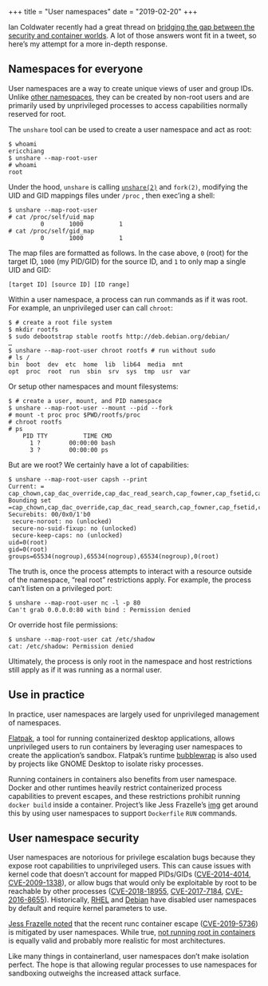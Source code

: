 +++
title = "User namespaces"
date = "2019-02-20"
+++

Ian Coldwater recently had a great thread on [bridging the gap between the security and container worlds][container-tweet]. A lot of those answers wont fit in a tweet, so here’s my attempt for a more in-depth response.

[container-tweet]: https://twitter.com/IanColdwater/status/1097036373465407489 
## Namespaces for everyone
User namespaces are a way to create unique views of user and group IDs. Unlike [other namespaces](../containers-from-scratch/), they can be created by non-root users and are primarily used by unprivileged processes to access capabilities normally reserved for root.

The `unshare` tool can be used to create a user namespace and act as root:

```
$ whoami
ericchiang
$ unshare --map-root-user
# whoami
root
```
Under the hood, `unshare` is calling [`unshare(2)`][unshare-2] and `fork(2)`, modifying the UID and GID mappings files under `/proc` , then exec’ing a shell:

```
$ unshare --map-root-user
# cat /proc/self/uid_map
         0       1000          1
# cat /proc/self/gid_map
         0       1000          1
```

The map files are formatted as follows. In the case above, `0` (root) for the target ID, `1000` (my PID/GID) for the source ID, and `1` to only map a single UID and GID:

```
[target ID] [source ID] [ID range]
```

Within a user namespace, a process can run commands as if it was root. For example, an unprivileged user can call `chroot`:

```
$ # create a root file system
$ mkdir rootfs
$ sudo debootstrap stable rootfs http://deb.debian.org/debian/
…
$ unshare --map-root-user chroot rootfs # run without sudo
# ls /
bin  boot  dev  etc  home  lib  lib64  media  mnt
opt  proc  root  run  sbin  srv  sys  tmp  usr  var
```

Or setup other namespaces and mount filesystems:

```
$ # create a user, mount, and PID namespace
$ unshare --map-root-user --mount --pid --fork
# mount -t proc proc $PWD/rootfs/proc
# chroot rootfs
# ps
    PID TTY          TIME CMD
      1 ?        00:00:00 bash
      3 ?        00:00:00 ps
```

But are we root? We certainly have a lot of capabilities:

```
$ unshare --map-root-user capsh --print
Current: = cap_chown,cap_dac_override,cap_dac_read_search,cap_fowner,cap_fsetid,cap_kill,cap_setgid,cap_setuid,cap_setpcap,cap_linux_immutable,cap_net_bind_service,cap_net_broadcast,cap_net_admin,cap_net_raw,cap_ipc_lock,cap_ipc_owner,cap_sys_module,cap_sys_rawio,cap_sys_chroot,cap_sys_ptrace,cap_sys_pacct,cap_sys_admin,cap_sys_boot,cap_sys_nice,cap_sys_resource,cap_sys_time,cap_sys_tty_config,cap_mknod,cap_lease,cap_audit_write,cap_audit_control,cap_setfcap,cap_mac_override,cap_mac_admin,cap_syslog,cap_wake_alarm,cap_block_suspend,cap_audit_read+ep
Bounding set =cap_chown,cap_dac_override,cap_dac_read_search,cap_fowner,cap_fsetid,cap_kill,cap_setgid,cap_setuid,cap_setpcap,cap_linux_immutable,cap_net_bind_service,cap_net_broadcast,cap_net_admin,cap_net_raw,cap_ipc_lock,cap_ipc_owner,cap_sys_module,cap_sys_rawio,cap_sys_chroot,cap_sys_ptrace,cap_sys_pacct,cap_sys_admin,cap_sys_boot,cap_sys_nice,cap_sys_resource,cap_sys_time,cap_sys_tty_config,cap_mknod,cap_lease,cap_audit_write,cap_audit_control,cap_setfcap,cap_mac_override,cap_mac_admin,cap_syslog,cap_wake_alarm,cap_block_suspend,cap_audit_read
Securebits: 00/0x0/1'b0
 secure-noroot: no (unlocked)
 secure-no-suid-fixup: no (unlocked)
 secure-keep-caps: no (unlocked)
uid=0(root)
gid=0(root)
groups=65534(nogroup),65534(nogroup),65534(nogroup),0(root)
```

The truth is, once the process attempts to interact with a resource outside of the namespace, “real root” restrictions apply. For example, the process can’t listen on a privileged port:

```
$ unshare --map-root-user nc -l -p 80
Can't grab 0.0.0.0:80 with bind : Permission denied
```

Or override host file permissions:

```
$ unshare --map-root-user cat /etc/shadow
cat: /etc/shadow: Permission denied
```

Ultimately, the process is only root in the namespace and host restrictions still apply as if it was running as a normal user.

[unshare-2]: https://linux.die.net/man/2/unshare
## Use in practice
In practice, user namespaces are largely used for unprivileged management of namespaces.

[Flatpak][flatpak], a tool for running containerized desktop applications, allows unprivileged users to run containers by leveraging user namespaces to create the application’s sandbox. Flatpak’s runtime [bubblewrap][bwrap] is also used by projects like GNOME Desktop to isolate risky processes. 

Running containers in containers also benefits from user namespace. Docker and other runtimes heavily restrict containerized process capabilities to prevent escapes, and these restrictions prohibit running `docker build` inside a container. Project’s like Jess Frazelle’s [img][img] get around this by using user namespaces to support `Dockerfile` `RUN` commands.

[bwrap]: https://github.com/projectatomic/bubblewrap
[flatpak]: https://flatpak.org/
[img]: https://github.com/genuinetools/img
## User namespace security
User namespaces are notorious for privilege escalation bugs because they expose root capabilities to unprivileged users. This can cause issues with kernel code that doesn’t account for mapped PIDs/GIDs ([CVE-2014-4014][CVE-2014-4014], [CVE-2009-1338][CVE-2009-1338]), or allow bugs that would only be exploitable by root to be reachable by other processes ([CVE-2018-18955][CVE-2018-18955], [CVE-2017-7184][CVE-2017-7184], [CVE-2016-8655][CVE-2016-8655]). Historically, [RHEL][rhel7] and [Debian](https://lwn.net/Articles/673597/) have disabled user namespaces by default and require kernel parameters to use.

[Jess Frazelle noted][jess-user-ns] that the recent runc container escape ([CVE-2019-5736][CVE-2019-5736]) is mitigated by user namespaces. While true, [not running root in containers][liz-no-root] is equally valid and probably more realistic for most architectures.

Like many things in containerland, user namespaces don’t make isolation perfect. The hope is that allowing regular processes to use namespaces for sandboxing outweighs the increased attack surface.

[cloud-config]: https://a16z.com/2019/01/18/notes-on-security-in-2019/
[CVE-2009-1338]: https://nvd.nist.gov/vuln/detail/CVE-2009-1338
[CVE-2014-4014]: https://nvd.nist.gov/vuln/detail/CVE-2014-4014
[CVE-2016-8655]: https://nvd.nist.gov/vuln/detail/CVE-2016-8655
[CVE-2017-7184]: https://nvd.nist.gov/vuln/detail/CVE-2017-7184
[CVE-2018-18955]: https://nvd.nist.gov/vuln/detail/CVE-2018-18955
[CVE-2019-5736]: https://nvd.nist.gov/vuln/detail/CVE-2019-5736
[rhel7]: https://rhelblog.redhat.com/2014/03/31/containers/
[jess-user-ns]: https://twitter.com/jessfraz/status/1095134939161317377
[liz-no-root]: https://twitter.com/lizrice/status/986652996816855045
